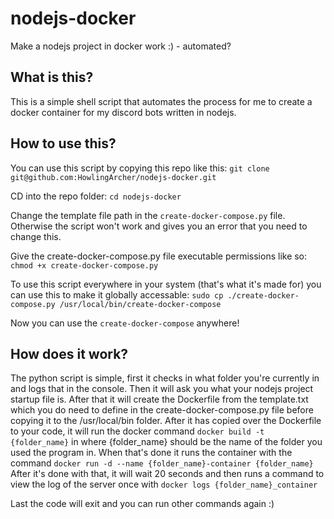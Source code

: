 # nodejs-docker
Make a nodejs project in docker work :) - automated?

## What is this?
This is a simple shell script that automates the process for me to create a docker container for my discord bots written in nodejs.

## How to use this?
You can use this script by copying this repo like this:
```git clone git@github.com:HowlingArcher/nodejs-docker.git```

CD into the repo folder: `cd nodejs-docker`

Change the template file path in the `create-docker-compose.py` file. Otherwise the script won't work and gives you an error that you need to change this.

Give the create-docker-compose.py file executable permissions like so:
```chmod +x create-docker-compose.py```

To use this script everywhere in your system (that's what it's made for) you can use this to make it globally accessable:
```sudo cp ./create-docker-compose.py /usr/local/bin/create-docker-compose```

Now you can use the `create-docker-compose` anywhere!

## How does it work?
The python script is simple, first it checks in what folder you're currently in and logs that in the console. Then it will ask you what your nodejs project startup file is. After that it will create the Dockerfile from the template.txt which you do need to define in the create-docker-compose.py file before copying it to the /usr/local/bin folder. 
After it has copied over the Dockerfile to your code, it will run the docker command `docker build -t {folder_name}` in where {folder_name} should be the name of the folder you used the program in. 
When that's done it runs the container with the command `docker run -d --name {folder_name}-container {folder_name}`
After it's done with that, it will wait 20 seconds and then runs a command to view the log of the server once with `docker logs {folder_name}_container`


Last the code will exit and you can run other commands again :) 
